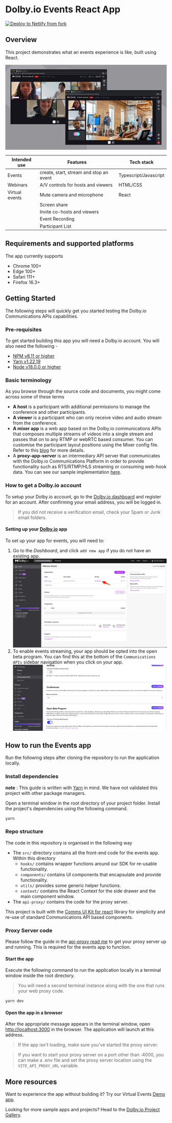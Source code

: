 # Dolby.io Events React App

[![Deploy to Netlify from fork](https://www.netlify.com/img/deploy/button.svg)](https://app.netlify.com/start/deploy?repository=https://github.com/dolbyio-samples/comms-app-react-events)

## Overview

This project demonstrates what an events experience is like, built using React.

<p align="center">
    <img src="./documentation/banner.jpg" />
</p>

| Intended use   | Features                                | Tech stack            |
| -------------- | --------------------------------------- | --------------------- |
| Events         | create, start, stream and stop an event | Typescript/Javascript |
| Webinars       | A/V controls for hosts and viewers      | HTML/CSS              |
| Virtual events | Mute camera and microphone              | React                 |
|                | Screen share                            |                       |
|                | Invite co-hosts and viewers             |                       |
|                | Event Recording                         |                       |
|                | Participant List                        |                       |

## Requirements and supported platforms

The app currently supports

- Chrome 100+
- Edge 100+
- Safari 111+
- Firefox 16.3+

## Getting Started

The following steps will quickly get you started testing the Dolby.io Communications APIs capabilities.

### Pre-requisites

To get started building this app you will need a Dolby.io account. You will also need the following -

- [NPM v8.11 or higher](https://docs.npmjs.com/downloading-and-installing-node-js-and-npm)
- [Yarn v1.22.19](https://classic.yarnpkg.com/lang/en/docs/install/#mac-stable)
- [Node v18.0.0 or higher](https://nodejs.org/en/download)

### Basic terminology

As you browse through the source code and documents, you might come across some of these terms

- **A host** is a participant with additional permissions to manage the conference and other participants.
- **A viewer** is a participant who can only receive video and audio stream from the conference.
- **A mixer app** is a web app based on the Dolby.io communications APIs that composes multiple streams of videos into a single stream and passes that on to any RTMP or webRTC based consumer. You can customise the participant layout positions using the Mixer config file. Refer to this [blog](https://dolby.io/blog/creating-a-custom-mixer-layout-for-streaming-a-conference/) for more details.
- A **proxy-app-server** is an intermediary API server that communicates with the Dolby.io Communications Platform in order to provide functionality such as RTS/RTMP/HLS streaming or consuming web-hook data. You can see our sample implementation [here](./api-proxy).

### How to get a Dolby.io account

To setup your Dolby.io account, go to the [Dolby.io dashboard](https://dolby.io) and register for an account. After confirming your email address, you will be logged in.

> If you did not receive a verification email, check your Spam or Junk email folders.

#### Setting up your [Dolby.io](https://dashboard.dolby.io) app

To set up your app for events, you will need to:

1. Go to the _Dashboard_, and click `add new app` if you do not have an existing app. ![dashboard](./documentation/dashboard-events.png)
2. To enable events streaming, your app should be opted into the open beta program. You can find this at the bottom of the `Communications APIs` sidebar navigation when you click on your app. ![dashboard](./documentation/open-beta.png)

## How to run the Events app

Run the following steps after cloning the repository to run the application locally.

### Install dependencies

**note** : This guide is written with [Yarn](https://yarnpkg.com/) in mind. We have not validated this project with other package managers.

Open a terminal window in the root directory of your project folder. Install the project's dependencies using the following command.

```bash
yarn
```

### Repo structure

The code in this repository is organised in the following way

- The `src/` directory contains all the front-end code for the events app. Within this directory
  - `hooks/` contains wrapper functions around our SDK for re-usable functionality.
  - `components/` contains UI components that encapsulate and provide functionality.
  - `utils/` provides some generic helper functions.
  - `context/` contains the React Context for the side drawer and the main component window.
- The `api-proxy/` contains the code for the proxy server.

This project is built with the [Comms UI Kit for react](https://github.com/dolbyio/comms-uikit-react) library for simplicity and re-use of standard Communications API based components.

### Proxy Server code

Please follow the guide in the [api-proxy read me](./api-proxy/README.md) to get your proxy server up and running. This is required for the events app to function.

#### Start the app

Execute the following command to run the application locally in a terminal window inside the root directory.

> You will need a second terminal instance along with the one that runs your web proxy code.

```bash
yarn dev
```

#### Open the app in a browser

After the appropriate message appears in the terminal window, open <http://localhost:3000> in the browser. The application will launch at this address.

> If the app isn't loading, make sure you've started the proxy server.

> If you want to start your proxy server on a port other than :4000, you can make a .env file and set the proxy server location using the `VITE_API_PROXY_URL` variable.

## More resources

Want to experience the app without building it? Try our Virtual Events [Demo app](https://events.experience.dolby.io).

Looking for more sample apps and projects? Head to the [Dolby.io Project Gallery](https://docs.dolby.io/communications-apis/page/gallery).

